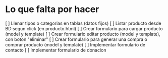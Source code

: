 # Lo que falta por hacer
[ ] Llenar tipos o categorias en tablas (datos fijos)
[ ] Listar producto desde BD segun click (en producto.html)
[ ] Crear formulario para cargar producto (model y template)
[ ] Crear formulario editar producto (model y template), con boton "eliminar"
[ ] Crear formulario para generar una compra o comprar producto (model y template)
[ ] Implementar formulario de contacto
[ ] Implementar formulario de donacion